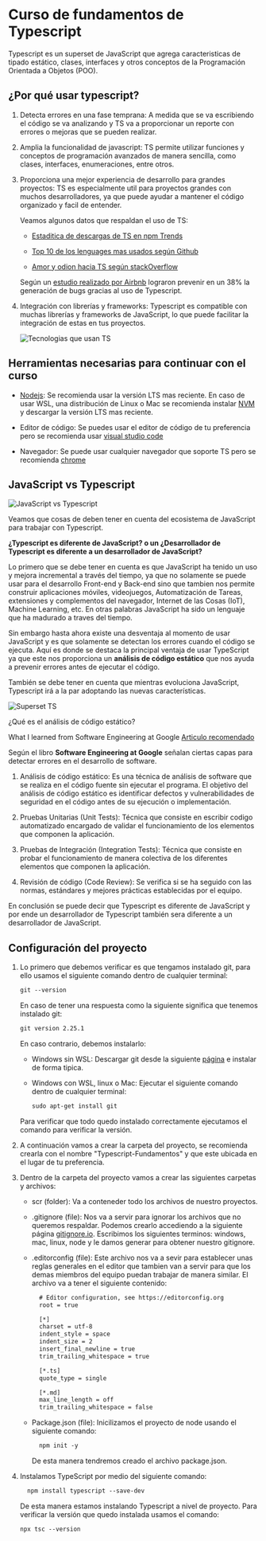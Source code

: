 # Curso de fundamentos de Typescript

Typescript es un superset de JavaScript que agrega caracteristicas de tipado estático, clases, interfaces y otros conceptos de la Programación Orientada a Objetos (POO).

## ¿Por qué usar typescript?

1. Detecta errores en una fase temprana: A medida que se va escribiendo el código se va analizando y TS va a proporcionar un reporte con errores o mejoras que se pueden realizar.

2. Amplia la funcionalidad de javascript: TS permite utilizar funciones y conceptos de programación avanzados de manera sencilla, como clases, interfaces, enumeraciones, entre otros.

3. Proporciona una mejor experiencia de desarrollo para grandes proyectos: TS es especialmente util para proyectos grandes con muchos desarrolladores, ya que puede ayudar a mantener el código organizado y facil de entender.

   Veamos algunos datos que respaldan el uso de TS:

   - [Estaditica de descargas de TS en npm Trends](https://npmtrends.com/typescript)

   - [Top 10 de los lenguages mas usados según Github](https://octoverse.github.com/2022/top-programming-languages)

   - [Amor y odion hacia TS según stackOverflow](https://survey.stackoverflow.co/2022/#most-loved-dreaded-and-wanted-language-love-dread)

   Según un [estudio realizado por Airbnb](https://earlbarr.com/publications/typestudy.pdf) lograron prevenir en un 38% la generación de bugs gracias al uso de Typescript.

4. Integración con librerías y frameworks: Typescript es compatible con muchas librerías y frameworks de JavaScript, lo que puede facilitar la integración de estas en tus proyectos.

   ![Tecnologias que usan TS](Images/TS-tecnologys.png)

## Herramientas necesarias para continuar con el curso

- [Nodejs](https://nodejs.org/es): Se recomienda usar la versión LTS mas reciente. En caso de usar WSL, una distribución de Linux o Mac se recomienda instalar [NVM](https://github.com/nvm-sh/nvm) y descargar la versión LTS mas reciente.

- Editor de código: Se puedes usar el editor de código de tu preferencia pero se recomienda usar [visual studio code](https://code.visualstudio.com/)

- Navegador: Se puede usar cualquier navegador que soporte TS pero se recomienda [chrome](https://www.google.com/intl/es-419/chrome/)

## JavaScript vs Typescript

![JavaScript vs Typescript](Images/js-vs-ts.jpg)

Veamos que cosas de deben tener en cuenta del ecosistema de JavaScript para trabajar con Typescript.

**¿Typescript es diferente de JavaScript? o un ¿Desarrollador de Typescript es diferente a un desarrollador de JavaScript?**

Lo primero que se debe tener en cuenta es que JavaScript ha tenido un uso y mejora incremental a través del tiempo, ya que no solamente se puede usar para el desarrollo Front-end y Back-end sino que tambien nos permite construir aplicaciones móviles, videojuegos, Automatización de Tareas, extensiones y complementos del navegador, Internet de las Cosas (IoT), Machine Learning, etc. En otras palabras JavaScript ha sido un lenguaje que ha madurado a traves del tiempo.

Sin embargo hasta ahora existe una desventaja al momento de usar JavaScript y es que solamente se detectan los errores cuando el código se ejecuta. Aquí es donde se destaca la principal ventaja de usar TypeScript ya que este nos proporciona un **análisis de código estático** que nos ayuda a prevenir errores antes de ejecutar el código.

También se debe tener en cuenta que mientras evoluciona JavaScript, Typescript irá a la par adoptando las nuevas características.

![Superset TS](Images/Superset-TS.jpg)

¿Qué es el análisis de código estático?

What I learned from Software Engineering at Google [Articulo recomendado](https://swizec.com/blog/what-i-learned-from-software-engineering-at-google/)

Según el libro **Software Engineering at Google** señalan ciertas capas para detectar errores en el desarrollo de software.

1. Análisis de código estático: Es una técnica de análisis de software que se realiza en el código fuente sin ejecutar el programa. El objetivo del análisis de código estático es identificar defectos y vulnerabilidades de seguridad en el código antes de su ejecución o implementación.

2. Pruebas Unitarias (Unit Tests): Técnica que consiste en escribir codigo automatizado encargado de validar el funcionamiento de los elementos que componen la aplicación.

3. Pruebas de Integración (Integration Tests): Técnica que consiste en probar el funcionamiento de manera colectiva de los diferentes elementos que componen la aplicación.

4. Revisión de código (Code Review): Se verifica si se ha seguido con las normas, estándares y mejores prácticas establecidas por el equipo.

En conclusión se puede decir que Typescript es diferente de JavaScript y por ende un desarrollador de Typescript también sera diferente a un desarrollador de JavaScript.

## Configuración del proyecto

1. Lo primero que debemos verificar es que tengamos instalado git, para ello usamos el siguiente comando dentro de cualquier terminal:

   ```txt
   git --version
   ```

   En caso de tener una respuesta como la siguiente significa que tenemos instalado git:

   ```txt
   git version 2.25.1
   ```

   En caso contrario, debemos instalarlo:

   - Windows sin WSL: Descargar git desde la siguiente [página](https://git-scm.com/) e instalar de forma tipica.

   - Windows con WSL, linux o Mac: Ejecutar el siguiente comando dentro de cualquier terminal:

     ```txt
     sudo apt-get install git
     ```

   Para verificar que todo quedo instalado correctamente ejecutamos el comando para verificar la versión.

2. A continuación vamos a crear la carpeta del proyecto, se recomienda crearla con el nombre "Typescript-Fundamentos" y que este ubicada en el lugar de tu preferencia.

3. Dentro de la carpeta del proyecto vamos a crear las siguientes carpetas y archivos:

   - scr (folder): Va a conteneder todo los archivos de nuestro proyectos.

   - .gitignore (file): Nos va a servir para ignorar los archivos que no queremos respaldar. Podemos crearlo accediendo a la siguiente página [gitignore.io](https://www.toptal.com/developers/gitignore). Escribimos los siguientes terminos: windows, mac, linux, node y le damos generar para obtener nuestro gitignore.

   - .editorconfig (file): Este archivo nos va a sevir para establecer unas reglas generales en el editor que tambien van a servir para que los demas miembros del equipo puedan trabajar de manera similar. El archivo va a tener el siguiente contenido:

     ```txt
       # Editor configuration, see https://editorconfig.org
       root = true

       [*]
       charset = utf-8
       indent_style = space
       indent_size = 2
       insert_final_newline = true
       trim_trailing_whitespace = true

       [*.ts]
       quote_type = single

       [*.md]
       max_line_length = off
       trim_trailing_whitespace = false
     ```

   - Package.json (file): Inicilizamos el proyecto de node usando el siguiente comando:

     ```txt
       npm init -y
     ```

     De esta manera tendremos creado el archivo package.json.

4. Instalamos TypeScript por medio del siguiente comando:

   ```txt
     npm install typescript --save-dev
   ```

   De esta manera estamos instalando Typescript a nivel de proyecto. Para verificar la versión que quedo instalada usamos el comando:

   ```txt
   npx tsc --version
   ```
